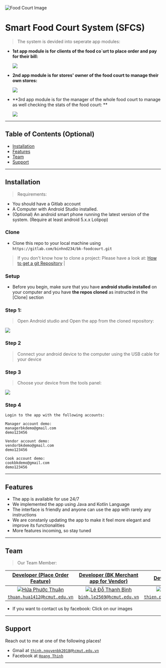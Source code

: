 <img src="https://scontent.fvca1-1.fna.fbcdn.net/v/t1.15752-9/108593396_292839588743103_5434648916852568771_n.png?_nc_cat=103&_nc_sid=ae9488&_nc_ohc=buF1zjldcqMAX8qWbcb&_nc_ht=scontent.fvca1-1.fna&oh=fc4397f8f46418dfa7285406a9ee1488&oe=5F315E1A" title="FoodCourtImage" alt="Food Court Image">


# Smart Food Court System (SFCS) 

> The system is devided into seperate app modules: 
-  **1st app module is for clients of the food co`urt to place order and pay for their bill:**

    <img src ="https://gitlab.com/thinh.nguyenbk2018/image/-/raw/master/Image/8.png">
-  **2nd app module is for stores' owner of the food court to manage their own stores:**

    <img src ="https://gitlab.com/thinh.nguyenbk2018/image/-/raw/master/Image/7.png">
   
-  **3rd app module is for the manager of the whole food court to manage as well checking the stats of the food court:  **

    <img src ="https://gitlab.com/thinh.nguyenbk2018/image/-/raw/master/Image/1.png">
    

---

## Table of Contents (Optional)


- [Installation](#installation)
- [Features](#features)
- [Team](#team)
- [Support](#support)

---

## Installation
> Requirements: 
- You should have a Gitlab account
- A Computer with Android Studio installed. 
- (Optional) An android smart phone running the latest version of the system. (Require at least android 5.x.x Lolipop)

### Clone

- Clone this repo to your local machine using `https://gitlab.com/binhnd234/bk-foodcourt.git`

> If you don't know how to clone a project: Please have a look at: <a href="https://git-scm.com/book/en/v2/Git-Basics-Getting-a-Git-Repository" target="_blank">How to get a git Repository</a> |

### Setup

- Before you begin, make sure that you have **android studio installed** on your computer and you have **the repos cloned**  as instructed in the [Clone] section

### Step 1:
>   Open Android studio and Open the app from the cloned repository:
       
    
[     <img src ="https://gitlab.com/thinh.nguyenbk2018/image/-/raw/master/Image/Installation_INstruction/open_the_app.PNG">](https://gitlab.com/thinh.nguyenbk2018/image/-/raw/master/Image/Installation_INstruction/open_the_app.PNG)
    
### Step 2
>    Connect your android device to the computer using the USB cable for your device

### Step 3

>    Choose your device from the tools panel:
       
[     <img src ="https://gitlab.com/thinh.nguyenbk2018/image/-/raw/master/Image/Installation_INstruction/choose_your_device.png">](https://gitlab.com/thinh.nguyenbk2018/image/-/raw/master/Image/Installation_INstruction/choose_your_device.png)
### Step 4 
    Login to the app with the following accounts:

    Manager account demo:
    managerbkdemo@gmail.com
    demo123456

    Vendor account demo:
    vendorbkdemo@gmail.com
    demo123456

    Cook account demo:
    cookbkdemo@gmail.com
    demo123456

---

## Features


- The app is available for use 24/7
- We implemented the app using Java and Kotlin Language
- The interface is friendly and anyone can use the app with rarely any instructions
- We are constanly updating the app to make it feel more elegant and improve its functionalities
- More features incoming, so stay tuned

---


## Team

> Our Team Member: 

| <a href="https://www.facebook.com/thuan.hua1412" target="_blank">**Developer (Place Order Feature)**</a> | <a href="https://www.facebook.com/profile.php?id=100019884555859" target="_blank">**Developer (BK Merchant app for Vendor)**</a> | <a href="https://www.facebook.com/profile.php?id=100035206815611" target="_blank">**Developer (Payment)**</a> | <a href="https://www.facebook.com/thinh.nguyenhoang2k" target="_blank">**Developer (Manager Tab)**</a> | <a href="https://www.facebook.com/vinh.thuy.18659" target="_blank">**Developer (Login & Order Processing)**</a>
| :---: |:---:| :---:| :---:| :---:|  
| [![Hứa Phước Thuận](https://scontent-sin6-2.xx.fbcdn.net/v/t1.0-1/p160x160/106110201_1716106731861020_338836933745271792_o.jpg?_nc_cat=108&_nc_sid=dbb9e7&_nc_ohc=WCeiF-adkR4AX9PavTu&_nc_ht=scontent-sin6-2.xx&_nc_tp=6&oh=e96579fed43d3dc1db7d95a2f063e73a&oe=5F3140D5)](https://www.facebook.com/thuan.hua1412)    | [![Lê Đỗ Thanh Bình](https://scontent-sin6-1.xx.fbcdn.net/v/t1.0-9/22540155_123088241697327_133765751585589440_n.jpg?_nc_cat=101&_nc_sid=85a577&_nc_ohc=Tr9HWxbqzH8AX8brBGp&_nc_ht=scontent-sin6-1.xx&oh=88e648aa042cdcf3884ad9cb1673bbc7&oe=5F306647)](https://www.facebook.com/profile.php?id=100019884555859) | [![Phạm Công Thiện](https://secure.gravatar.com/avatar/bc173d8aec308c6df54b8743886b6948?s=180&d=identicon)](https://www.facebook.com/profile.php?id=100035206815611) |[![Nguyễn Hoàng Thịnh](https://assets.gitlab-static.net/uploads/-/system/user/avatar/4585230/avatar.png?width=90)](https://www.facebook.com/thinh.nguyenhoang2k)  |[![Trần Đình Vĩnh Thụy](https://scontent.fvca1-2.fna.fbcdn.net/v/t1.0-1/p160x160/67527117_860968024258731_6239061187149955072_o.jpg?_nc_cat=100&_nc_sid=dbb9e7&_nc_ohc=vHtNARm9-cIAX9cajbq&_nc_ht=scontent.fvca1-2.fna&_nc_tp=6&oh=7a474742bd13922746ac3d239a4e3914&oe=5F311E5A)](https://www.facebook.com/vinh.thuy.18659) |
| <a href="thuan.hua1412@hcmut.edu.vn " target="_blank">`thuan.hua1412@hcmut.edu.vn`</a> | <a href="binh.le2569@hcmut.edu.vn" target="_blank">`binh.le2569@hcmut.edu.vn`</a> | <a href="thien.phamhcmut@hcmut.edu.vn" target="_blank">`thien.phamhcmut@hcmut.edu.vn`</a> | <a href="thinh.nguyenbk2018@hcmut.edu.vn" target="_blank">`thinh.nguyenbk2018@hcmut.edu.vn`</a> | <a href="thuy.tran7120@hcmut.edu.vn" target="_blank">`thuy.tran7120@hcmut.edu.vn`</a> |

- If you want to contact us by facebook: Click on our images

---

## Support

Reach out to me at one of the following places!

- Gmail at <a href="https://mail.google.com/mail/u/0/?tab=km" target="_blank">`thinh.nguyenbk2018@hcmut.edu.vn`</a>
- Facebook at <a href="https://www.facebook.com/thinh.nguyenhoang2k" target="_blank">`Hoang Thinh`</a>

---

